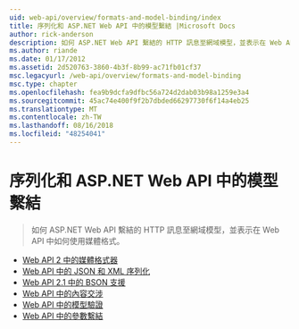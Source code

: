```yaml
---
uid: web-api/overview/formats-and-model-binding/index
title: 序列化和 ASP.NET Web API 中的模型繫結 |Microsoft Docs
author: rick-anderson
description: 如何 ASP.NET Web API 繫結的 HTTP 訊息至網域模型，並表示在 Web API 中如何使用媒體格式。
ms.author: riande
ms.date: 01/17/2012
ms.assetid: 2d520763-3860-4b3f-8b99-ac71fb01cf37
msc.legacyurl: /web-api/overview/formats-and-model-binding
msc.type: chapter
ms.openlocfilehash: fea9b9dcfa9dfbc56a724d2dab03b98a1259e3a4
ms.sourcegitcommit: 45ac74e400f9f2b7dbded66297730f6f14a4eb25
ms.translationtype: MT
ms.contentlocale: zh-TW
ms.lasthandoff: 08/16/2018
ms.locfileid: "48254041"
---
```

<a name="serialization-and-model-binding-in-aspnet-web-api"></a>序列化和 ASP.NET Web API 中的模型繫結
====================
> 如何 ASP.NET Web API 繫結的 HTTP 訊息至網域模型，並表示在 Web API 中如何使用媒體格式。


- [Web API 2 中的媒體格式器](media-formatters.md)
- [Web API 中的 JSON 和 XML 序列化](json-and-xml-serialization.md)
- [Web API 2.1 中的 BSON 支援](bson-support-in-web-api-21.md)
- [Web API 中的內容交涉](content-negotiation.md)
- [Web API 中的模型驗證](model-validation-in-aspnet-web-api.md)
- [Web API 中的參數繫結](parameter-binding-in-aspnet-web-api.md)
